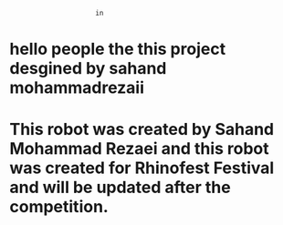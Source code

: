 
                         in 

#

#

<h1>

hello people the this project desgined by sahand mohammadrezaii
  
</h1>

#

<h1>
  
This robot was created by Sahand Mohammad Rezaei and this robot was created for Rhinofest Festival and will be updated after the competition.
  
</h1>

#
